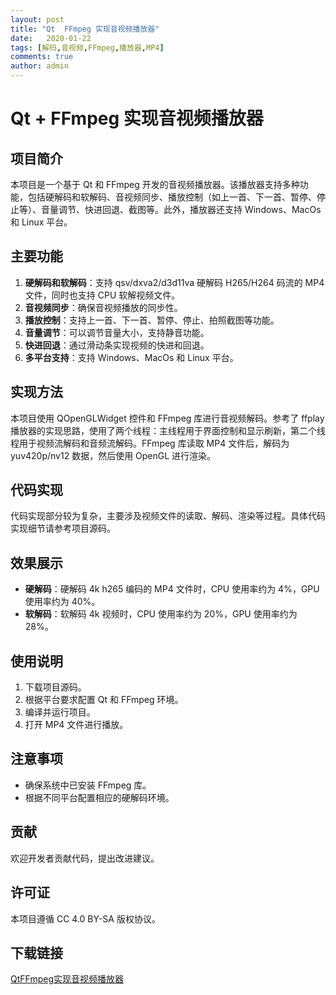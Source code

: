 ```yaml
---
layout: post
title: "Qt  FFmpeg 实现音视频播放器"
date:   2020-01-22
tags: [解码,音视频,FFmpeg,播放器,MP4]
comments: true
author: admin
---
```

# Qt + FFmpeg 实现音视频播放器

## 项目简介

本项目是一个基于 Qt 和 FFmpeg 开发的音视频播放器。该播放器支持多种功能，包括硬解码和软解码、音视频同步、播放控制（如上一首、下一首、暂停、停止等）、音量调节、快进回退、截图等。此外，播放器还支持 Windows、MacOs 和 Linux 平台。

## 主要功能

1. **硬解码和软解码**：支持 qsv/dxva2/d3d11va 硬解码 H265/H264 码流的 MP4 文件，同时也支持 CPU 软解视频文件。
2. **音视频同步**：确保音视频播放的同步性。
3. **播放控制**：支持上一首、下一首、暂停、停止、拍照截图等功能。
4. **音量调节**：可以调节音量大小，支持静音功能。
5. **快进回退**：通过滑动条实现视频的快进和回退。
6. **多平台支持**：支持 Windows、MacOs 和 Linux 平台。

## 实现方法

本项目使用 QOpenGLWidget 控件和 FFmpeg 库进行音视频解码。参考了 ffplay 播放器的实现思路，使用了两个线程：主线程用于界面控制和显示刷新，第二个线程用于视频流解码和音频流解码。FFmpeg 库读取 MP4 文件后，解码为 yuv420p/nv12 数据，然后使用 OpenGL 进行渲染。

## 代码实现

代码实现部分较为复杂，主要涉及视频文件的读取、解码、渲染等过程。具体代码实现细节请参考项目源码。

## 效果展示

- **硬解码**：硬解码 4k h265 编码的 MP4 文件时，CPU 使用率约为 4%，GPU 使用率约为 40%。
- **软解码**：软解码 4k 视频时，CPU 使用率约为 20%，GPU 使用率约为 28%。

## 使用说明

1. 下载项目源码。
2. 根据平台要求配置 Qt 和 FFmpeg 环境。
3. 编译并运行项目。
4. 打开 MP4 文件进行播放。

## 注意事项

- 确保系统中已安装 FFmpeg 库。
- 根据不同平台配置相应的硬解码环境。

## 贡献

欢迎开发者贡献代码，提出改进建议。

## 许可证

本项目遵循 CC 4.0 BY-SA 版权协议。

## 下载链接

[QtFFmpeg实现音视频播放器](https://pan.quark.cn/s/0c449a432cb5)